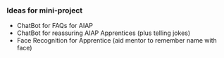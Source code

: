 ### Ideas for mini-project
- ChatBot for FAQs for AIAP
- ChatBot for reassuring AIAP Apprentices (plus telling jokes)
- Face Recognition for Apprentice (aid mentor to remember name with face)


